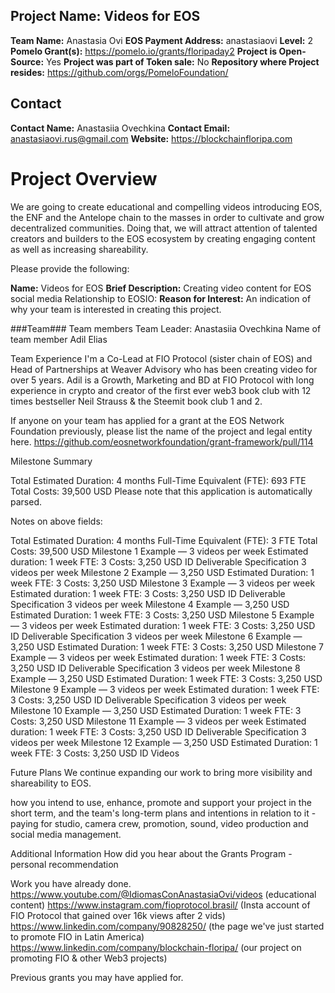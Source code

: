 ## Project Name: Videos for EOS
**Team Name:** Anastasia Ovi
**EOS Payment Address:** anastasiaovi
**Level:** 2
**Pomelo Grant(s):** https://pomelo.io/grants/floripaday2
**Project is Open-Source:** Yes
**Project was part of Token sale:** No
**Repository where Project resides:** https://github.com/orgs/PomeloFoundation/

## Contact
**Contact Name:** Anastasiia Ovechkina
**Contact Email:** anastasiaovi.rus@gmail.com
**Website:** https://blockchainfloripa.com

# Project Overview

We are going to create educational and compelling videos introducing EOS, the ENF and the Antelope chain to the masses in order to cultivate and grow decentralized communities. Doing that, we will attract attention of talented creators and builders to the EOS ecosystem by creating engaging content as well as increasing shareability.

Please provide the following:

**Name:** Videos for EOS
**Brief Description:** Creating video content for EOS social media
Relationship to EOSIO: 
**Reason for Interest:** An indication of why your team is interested in creating this project.

###Team###
Team members
Team Leader: Anastasiia Ovechkina
Name of team member Adil Elias

Team Experience
I'm a Co-Lead at FIO Protocol (sister chain of EOS) and Head of Partnerships at Weaver Advisory who has been creating video for over 5 years. Adil is a Growth, Marketing and BD at FIO Protocol with long experience in crypto and creator of the first ever web3 book club with 12 times bestseller Neil Strauss & the Steemit book club 1 and 2. 

If anyone on your team has applied for a grant at the EOS Network Foundation previously, please list the name of the project and legal entity here.
https://github.com/eosnetworkfoundation/grant-framework/pull/114

Milestone Summary

Total Estimated Duration: 4 months
Full-Time Equivalent (FTE): 693 FTE
Total Costs: 39,500 USD
Please note that this application is automatically parsed.

Notes on above fields:

Total Estimated Duration: 4 months
Full-Time Equivalent (FTE): 3 FTE
Total Costs: 39,500 USD
Milestone 1 Example — 3 videos per week
Estimated duration: 1 week
FTE: 3
Costs: 3,250 USD
ID	Deliverable	Specification
3 videos per week
Milestone 2 Example — 3,250 USD
Estimated Duration: 1 week
FTE: 3
Costs: 3,250 USD
Milestone 3 Example — 3 videos per week
Estimated duration: 1 week
FTE: 3
Costs: 3,250 USD
ID	Deliverable	Specification
3 videos per week
Milestone 4 Example — 3,250 USD
Estimated Duration: 1 week
FTE: 3
Costs: 3,250 USD
Milestone 5 Example — 3 videos per week
Estimated duration: 1 week
FTE: 3
Costs: 3,250 USD
ID	Deliverable	Specification
3 videos per week
Milestone 6 Example — 3,250 USD
Estimated Duration: 1 week
FTE: 3
Costs: 3,250 USD
Milestone 7 Example — 3 videos per week
Estimated duration: 1 week
FTE: 3
Costs: 3,250 USD
ID	Deliverable	Specification
3 videos per week
Milestone 8 Example — 3,250 USD
Estimated Duration: 1 week
FTE: 3
Costs: 3,250 USD
Milestone 9 Example — 3 videos per week
Estimated duration: 1 week
FTE: 3
Costs: 3,250 USD
ID	Deliverable	Specification
3 videos per week
Milestone 10 Example — 3,250 USD
Estimated Duration: 1 week
FTE: 3
Costs: 3,250 USD
Milestone 11 Example — 3 videos per week
Estimated duration: 1 week
FTE: 3
Costs: 3,250 USD
ID	Deliverable	Specification
3 videos per week
Milestone 12 Example — 3,250 USD
Estimated Duration: 1 week
FTE: 3
Costs: 3,250 USD
ID	Videos

Future Plans
We continue expanding our work to bring more visibility and shareability to EOS. 

how you intend to use, enhance, promote and support your project in the short term, and
the team's long-term plans and intentions in relation to it - paying for studio, camera crew, promotion, sound, video production and social media management.

Additional Information
How did you hear about the Grants Program - personal recommendation

Work you have already done.
https://www.youtube.com/@IdiomasConAnastasiaOvi/videos (educational content)
https://www.instagram.com/fioprotocol.brasil/ (Insta account of FIO Protocol that gained over 16k views after 2 vids)
https://www.linkedin.com/company/90828250/ (the page we've just started to promote FIO in Latin America)
https://www.linkedin.com/company/blockchain-floripa/ (our project on promoting FIO & other Web3 projects)

Previous grants you may have applied for.
